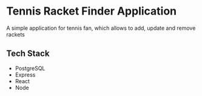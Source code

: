 # Tennis Racket Finder Application

A simple application for tennis fan, which allows to add, update and remove rackets

## Tech Stack

- PostgreSQL
- Express
- React
- Node
